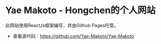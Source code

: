 # Yae Makoto - Hongchen的个人网站

此网站使用ReactJs框架编写，并由Github Pages托管。

- 查看源代码：https://github.com/Yae-Makoto/Yae-Makoto